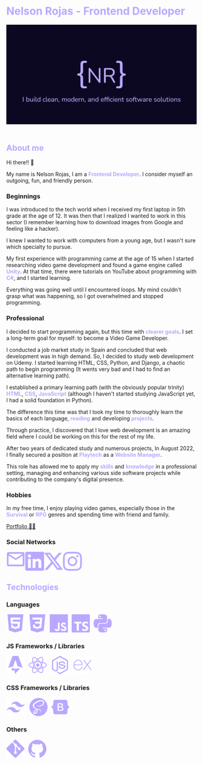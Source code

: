 <h1 style="color:#baa8ff;">Nelson Rojas - Frontend Developer</h1>
    <a href="https://nelsonrojas.dev" target="_blank">
        <img src="img/og-image.png" alt="Nelson Rojas - Frontend Web Developer" />
    </a>
<br /><br />

<h2 style="color:#baa8ff;">About me</h2>

Hi there!! 👋

My name is Nelson Rojas, I am a <strong style="color: #baa8ff;">Frontend Developer</strong>. I consider myself an outgoing, fun, and friendly person.

<h3>Beginnings</h3>

I was introduced to the tech world when I received my first laptop in 5th grade at the age of 12. It was then that I realized I wanted to work in this sector (I remember learning how to download images from Google and feeling like a hacker).

I knew I wanted to work with computers from a young age, but I wasn't sure which specialty to pursue.

My first experience with programming came at the age of 15 when I started researching video game development and found a game engine called <strong style="color: #baa8ff;">Unity</strong>. At that time, there were tutorials on YouTube about programming with <strong style="color: #baa8ff;">C#</strong>, and I started learning. 

Everything was going well until I encountered loops. My mind couldn't grasp what was happening, so I got overwhelmed and stopped programming.

<h3>Professional</h3>
I decided to start programming again, but this time with 
<strong style="color: #baa8ff;">clearer goals</strong>. I set a long-term goal for myself: to become a Video Game Developer. 

I conducted a job market study in Spain and concluded that web development was in high demand. So, I decided to study web development on Udemy. I started learning HTML, CSS, Python, and Django, a chaotic path to begin programming (It wents very bad and I had to find an alternative learning path).

I established a primary learning path (with the obviously popular trinity) <strong style="color: #baa8ff;">HTML</strong>, <strong style="color: #baa8ff;">CSS</strong>, <strong style="color: #baa8ff;">JavaScript</strong> (although I haven't started studying JavaScript yet, I had a solid foundation in Python). 

The difference this time was that I took my time to thoroughly learn the basics of each language, <strong style="color: #baa8ff;">reading</strong> and developing <strong style="color: #baa8ff;">projects</strong>.

Through practice, I discovered that I love web development is an amazing field where I could be working on this for the rest of my life.

After two years of dedicated study and numerous projects, In August 2022, I finally secured a position at <strong style="color: #baa8ff;">Playtech</strong> as a <strong style="color: #baa8ff;">Website Manager</strong>.

This role has allowed me to apply my <strong style="color: #baa8ff;">skills</strong> and <strong style="color: #baa8ff;">knowledge</strong> in a professional setting, managing and enhancing various side software projects while contributing to the company's digital presence.

<h3>Hobbies</h3>

In my free time, I enjoy playing video games, especially those in the <strong style="color: #baa8ff;">Survival</strong> or <strong style="color: #baa8ff;">RPG</strong> genres and spending time with friend and family.

[Portfolio 🧑‍💻](https://nelsonrojas.dev)

<h3>Social Networks</h3>
<a target="_blank" href="mailto:nelson_rojas_janda@hotmail.com">
    <img align="left" src="img/mail.svg" alt="email" width="50">
</a>
<a target="_blank" href="https://www.linkedin.com/in/nr-dev">
    <img align="left" src="img/linkedin.svg" alt="linkedin"width="50">
</a>
<a target="_blank" href="https://twitter.com/N3LSONROJ4S">
    <img align="left" src="img/x.svg" alt="x or twitter"width="50">
</a>
<a target="_blank" href="https://instagram.com/na_rj_?utm_medium=copy_link">
    <img align="left" src="img/instagram.svg" alt="instagram"width="50">
</a>

<br><br><br>

<h2 style="color:#baa8ff;">Technologies</h2>
<h3>Languages</h3>
<img align="left" style="margin-inline-end: .6rem;" src="img/html-5.svg" alt="html5">
<img align="left" style="margin-inline-end: .6rem;" src="img/css3.svg" alt="css3">
<img align="left" style="margin-inline-end: .6rem;" src="img/javascript.svg" alt="javascript">
<img align="left" style="margin-inline-end: .6rem;" src="img/typescript.svg" alt="typescript">
<img align="left" style="margin-inline-end: .6rem;" src="img/python.svg" alt="python">
<br><br><br>

<h3>JS Frameworks / Libraries</h3>
<img align="left" style="margin-inline-end: .6rem;" src="img/astro.svg" alt="Astro">
<img align="left" style="margin-inline-end: .6rem;" src="img/react.svg" alt="react">
<img align="left" style="margin-inline-end: .6rem;" src="img/nodejs.svg" alt="nodejs">
<img align="left" style="margin-inline-end: .6rem;" src="img/express-js.svg" alt="expressjs">
<br><br><br>

<h3>CSS Frameworks / Libraries</h3>
<img align="left" style="margin-inline-end: .6rem;" src="img/tailwind-css.svg" alt="tailwindcss">
<img align="left" style="margin-inline-end: .6rem;" src="img/sass.svg" alt="sass">
<img align="left" style="margin-inline-end: .6rem;" src="img/bootstrap.svg" alt="bootstrap">
<br><br><br>

<h3>Others</h3>
<img align="left" style="margin-inline-end: .6rem;" src="img/git.svg" alt="git">
<img align="left" style="margin-inline-end: .6rem;" src="img/github.svg" alt="github">
